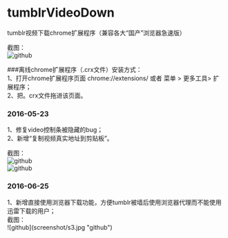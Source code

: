 # tumblrVideoDown
tumblr视频下载chrome扩展程序（兼容各大“国产”浏览器急速版）

截图： <br />
![github](https://raw.githubusercontent.com/unclehking/tumblrVideoDown/master/screenshot/s0.jpg "github")  

 <div>###离线chrome扩展程序（.crx文件）安装方式： </div>
 <div>1、打开chrome扩展程序页面 chrome://extensions/ 或者 菜单 > 更多工具> 扩展程序；</div>
 <div>2、把。crx文件拖进该页面。</div>

### 2016-05-23
<div>1、修复video控制条被隐藏的bug； </div>
<div>2、新增“复制视频真实地址到剪贴板”。</div>

截图： <br />
![github](https://raw.githubusercontent.com/unclehking/tumblrVideoDown/master/screenshot/s1.png "github")  
![github](https://raw.githubusercontent.com/unclehking/tumblrVideoDown/master/screenshot/s2.png "github")  

### 2016-06-25
<div>1、新增直接使用浏览器下载功能，方便tumblr被墙后使用浏览器代理而不能使用迅雷下载的用户； </div>
截图： <br />
![github](screenshot/s3.jpg "github")  

